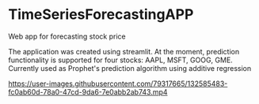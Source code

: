 # TimeSeriesForecastingAPP
Web app for forecasting stock price

The application was created using streamlit. At the moment, prediction functionality is supported for four stocks: AAPL, MSFT, GOOG, GME.
Currently used as Prophet's prediction algorithm using additive regression

https://user-images.githubusercontent.com/79317665/132585483-fc0ab60d-78a0-47cd-9da6-7e0abb2ab743.mp4
